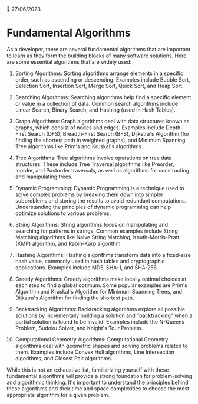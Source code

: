 📅 27/06/2023

# Fundamental Algorithms 
As a developer, there are several fundamental algorithms that are important to learn as they form the building blocks of many software solutions. Here are some essential algorithms that are widely used:

1. Sorting Algorithms: Sorting algorithms arrange elements in a specific order, such as ascending or descending. Examples include Bubble Sort, Selection Sort, Insertion Sort, Merge Sort, Quick Sort, and Heap Sort.

2. Searching Algorithms: Searching algorithms help find a specific element or value in a collection of data. Common search algorithms include Linear Search, Binary Search, and Hashing (used in Hash Tables).

3. Graph Algorithms: Graph algorithms deal with data structures known as graphs, which consist of nodes and edges. Examples include Depth-First Search (DFS), Breadth-First Search (BFS), Dijkstra's Algorithm (for finding the shortest path in weighted graphs), and Minimum Spanning Tree algorithms like Prim's and Kruskal's algorithms.

4. Tree Algorithms: Tree algorithms involve operations on tree data structures. These include Tree Traversal algorithms like Preorder, Inorder, and Postorder traversals, as well as algorithms for constructing and manipulating trees.

5. Dynamic Programming: Dynamic Programming is a technique used to solve complex problems by breaking them down into simpler subproblems and storing the results to avoid redundant computations. Understanding the principles of dynamic programming can help optimize solutions to various problems.

6. String Algorithms: String algorithms focus on manipulating and searching for patterns in strings. Common examples include String Matching algorithms like Naive String Matching, Knuth-Morris-Pratt (KMP) algorithm, and Rabin-Karp algorithm.

7. Hashing Algorithms: Hashing algorithms transform data into a fixed-size hash value, commonly used in hash tables and cryptographic applications. Examples include MD5, SHA-1, and SHA-256.

8. Greedy Algorithms: Greedy algorithms make locally optimal choices at each step to find a global optimum. Some popular examples are Prim's Algorithm and Kruskal's Algorithm for Minimum Spanning Trees, and Dijkstra's Algorithm for finding the shortest path.

9. Backtracking Algorithms: Backtracking algorithms explore all possible solutions by incrementally building a solution and "backtracking" when a partial solution is found to be invalid. Examples include the N-Queens Problem, Sudoku Solver, and Knight's Tour Problem.

10. Computational Geometry Algorithms: Computational Geometry algorithms deal with geometric shapes and solving problems related to them. Examples include Convex Hull algorithms, Line Intersection algorithms, and Closest Pair algorithms.

While this is not an exhaustive list, familiarizing yourself with these fundamental algorithms will provide a strong foundation for problem-solving and algorithmic thinking. It's important to understand the principles behind these algorithms and their time and space complexities to choose the most appropriate algorithm for a given problem.